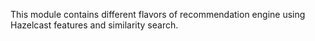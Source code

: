 This module contains different flavors of recommendation engine using Hazelcast features and similarity search.